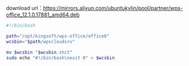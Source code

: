 download url：https://mirrors.aliyun.com/ubuntukylin/pool/partner/wps-office_12.1.0.17881_amd64.deb

```bash
#!/bin/bash

path="/opt/kingsoft/wps-office/office6"
wcsbin="$path/wpscloudsrv"

mv $wcsbin "$wcsbin.shit"
sudo echo "#!/bin/bash\nexit 0" > $wcsbin
```

